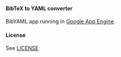 #### BibTeX to YAML converter
BibYAML app running in [Google App Engine](https://cloud.google.com/appengine/). 

#### License
See [LICENSE](LICENSE.txt)
